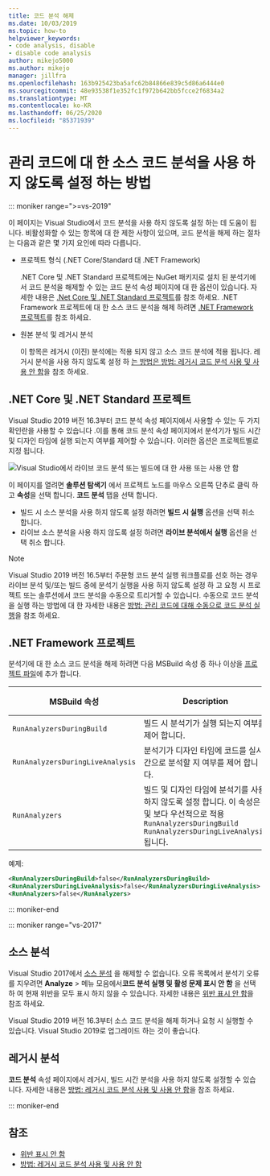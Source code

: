 ```yaml
---
title: 코드 분석 해제
ms.date: 10/03/2019
ms.topic: how-to
helpviewer_keywords:
- code analysis, disable
- disable code analysis
author: mikejo5000
ms.author: mikejo
manager: jillfra
ms.openlocfilehash: 163b925423ba5afc62b84866e839c5d86a6444e0
ms.sourcegitcommit: 48e93538f1e352fc1f972b642bb5fcce2f6834a2
ms.translationtype: MT
ms.contentlocale: ko-KR
ms.lasthandoff: 06/25/2020
ms.locfileid: "85371939"
---
```

# <a name="how-to-disable-source-code-analysis-for-managed-code"></a>관리 코드에 대 한 소스 코드 분석을 사용 하지 않도록 설정 하는 방법

::: moniker range=">=vs-2019"

이 페이지는 Visual Studio에서 코드 분석을 사용 하지 않도록 설정 하는 데 도움이 됩니다. 비활성화할 수 있는 항목에 대 한 제한 사항이 있으며, 코드 분석을 해제 하는 절차는 다음과 같은 몇 가지 요인에 따라 다릅니다.

- 프로젝트 형식 (.NET Core/Standard 대 .NET Framework)

  .NET Core 및 .NET Standard 프로젝트에는 NuGet 패키지로 설치 된 분석기에서 코드 분석을 해제할 수 있는 코드 분석 속성 페이지에 대 한 옵션이 있습니다. 자세한 내용은 [.Net Core 및 .NET Standard 프로젝트](#net-core-and-net-standard-projects)를 참조 하세요. .NET Framework 프로젝트에 대 한 소스 코드 분석을 해제 하려면 [.NET Framework 프로젝트](#net-framework-projects)를 참조 하세요.

- 원본 분석 및 레거시 분석

  이 항목은 레거시 (이진) 분석에는 적용 되지 않고 소스 코드 분석에 적용 됩니다. 레거시 분석을 사용 하지 않도록 설정 하 [는 방법은 방법: 레거시 코드 분석 사용 및 사용 안 함](how-to-enable-and-disable-automatic-code-analysis-for-managed-code.md)을 참조 하세요.

## <a name="net-core-and-net-standard-projects"></a>.NET Core 및 .NET Standard 프로젝트

Visual Studio 2019 버전 16.3부터 코드 분석 속성 페이지에서 사용할 수 있는 두 가지 확인란을 사용할 수 있습니다 .이를 통해 코드 분석 속성 페이지에서 분석기가 빌드 시간 및 디자인 타임에 실행 되는지 여부를 제어할 수 있습니다. 이러한 옵션은 프로젝트별로 지정 됩니다.

![Visual Studio에서 라이브 코드 분석 또는 빌드에 대 한 사용 또는 사용 안 함](media/run-on-build-run-live-analysis.png)

이 페이지를 열려면 **솔루션 탐색기** 에서 프로젝트 노드를 마우스 오른쪽 단추로 클릭 하 고 **속성**을 선택 합니다. **코드 분석** 탭을 선택 합니다.

- 빌드 시 소스 분석을 사용 하지 않도록 설정 하려면 **빌드 시 실행** 옵션을 선택 취소 합니다.
- 라이브 소스 분석을 사용 하지 않도록 설정 하려면 **라이브 분석에서 실행** 옵션을 선택 취소 합니다.

> [!NOTE]
> Visual Studio 2019 버전 16.5부터 주문형 코드 분석 실행 워크플로를 선호 하는 경우 라이브 분석 및/또는 빌드 중에 분석기 실행을 사용 하지 않도록 설정 하 고 요청 시 프로젝트 또는 솔루션에서 코드 분석을 수동으로 트리거할 수 있습니다. 수동으로 코드 분석을 실행 하는 방법에 대 한 자세한 내용은 [방법: 관리 코드에 대해 수동으로 코드 분석 실행](how-to-run-code-analysis-manually-for-managed-code.md)을 참조 하세요.  

## <a name="net-framework-projects"></a>.NET Framework 프로젝트

분석기에 대 한 소스 코드 분석을 해제 하려면 다음 MSBuild 속성 중 하나 이상을 [프로젝트 파일](../ide/solutions-and-projects-in-visual-studio.md#project-file)에 추가 합니다.

| MSBuild 속성 | Description | 기본값 |
| - | - | - |
| `RunAnalyzersDuringBuild` | 빌드 시 분석기가 실행 되는지 여부를 제어 합니다. | `true` |
| `RunAnalyzersDuringLiveAnalysis` | 분석기가 디자인 타임에 코드를 실시간으로 분석할 지 여부를 제어 합니다. | `true` |
| `RunAnalyzers` | 빌드 및 디자인 타임에 분석기를 사용 하지 않도록 설정 합니다. 이 속성은 및 보다 우선적으로 적용 `RunAnalyzersDuringBuild` `RunAnalyzersDuringLiveAnalysis` 됩니다. | `true` |

예제:

```xml
<RunAnalyzersDuringBuild>false</RunAnalyzersDuringBuild>
<RunAnalyzersDuringLiveAnalysis>false</RunAnalyzersDuringLiveAnalysis>
<RunAnalyzers>false</RunAnalyzers>
```

::: moniker-end

::: moniker range="vs-2017"

## <a name="source-analysis"></a>소스 분석

Visual Studio 2017에서 [소스 분석](roslyn-analyzers-overview.md) 을 해제할 수 없습니다. 오류 목록에서 분석기 오류를 지우려면 **Analyze**  >  메뉴 모음에서**코드 분석 실행 및 활성 문제 표시 안 함** 을 선택 하 여 현재 위반을 모두 표시 하지 않을 수 있습니다. 자세한 내용은 [위반 표시 안 함](use-roslyn-analyzers.md#suppress-violations)을 참조 하세요.

Visual Studio 2019 버전 16.3부터 소스 코드 분석을 해제 하거나 요청 시 실행할 수 있습니다. Visual Studio 2019로 업그레이드 하는 것이 좋습니다.

## <a name="legacy-analysis"></a>레거시 분석

**코드 분석** 속성 페이지에서 레거시, 빌드 시간 분석을 사용 하지 않도록 설정할 수 있습니다. 자세한 내용은 [방법: 레거시 코드 분석 사용 및 사용 안 함](how-to-enable-and-disable-automatic-code-analysis-for-managed-code.md)을 참조 하세요.

::: moniker-end

## <a name="see-also"></a>참조

- [위반 표시 안 함](use-roslyn-analyzers.md#suppress-violations)
- [방법: 레거시 코드 분석 사용 및 사용 안 함](how-to-enable-and-disable-automatic-code-analysis-for-managed-code.md)
